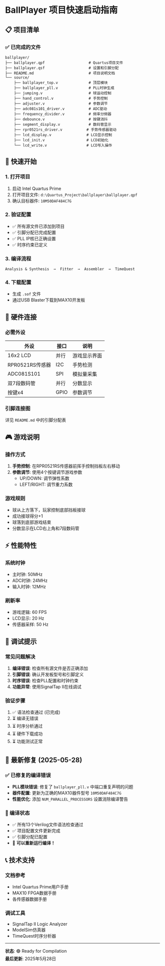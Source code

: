 # BallPlayer 项目快速启动指南

## 📋 项目清单

### ✅ 已完成的文件
```
ballplayer/
├── ballplayer.qpf                    # Quartus项目文件
├── ballplayer.qsf                    # 设置和引脚分配
├── README.md                         # 项目说明文档
└── source/
    ├── ballplayer_top.v              # 顶层模块
    ├── ballplayer_pll.v              # PLL时钟生成
    ├── jumping.v                     # 球运动控制
    ├── hand_control.v                # 手势控制
    ├── adjuster.v                    # 参数调节
    ├── adc081s101_driver.v           # ADC驱动
    ├── frequency_divider.v           # 频率分频器
    ├── debounce.v                    # 按键消抖
    ├── segment_display.v             # 数码管显示
    ├── rpr0521rs_driver.v           # 手势传感器驱动
    ├── lcd_display.v                # LCD显示控制
    ├── lcd_init.v                   # LCD初始化
    └── lcd_write.v                  # LCD写入操作
```

## 🚀 快速开始

### 1. 打开项目
1. 启动 Intel Quartus Prime
2. 打开项目文件: `d:\Quartus_Project\ballplayer\ballplayer.qpf`
3. 确认目标器件: `10M50DAF484C7G`

### 2. 验证配置
- ✅ 所有源文件已添加到项目
- ✅ 引脚分配已完成配置  
- ✅ PLL IP核已正确设置
- ✅ 时序约束已定义

### 3. 编译流程
```
Analysis & Synthesis  →  Fitter  →  Assembler  →  TimeQuest
```

### 4. 下载配置
- 生成 `.sof` 文件
- 通过USB Blaster下载到MAX10开发板

## 🔧 硬件连接

### 必需外设
| 外设 | 接口 | 说明 |
|------|------|------|
| 16x2 LCD | 并行 | 游戏显示界面 |
| RPR0521RS传感器 | I2C | 手势检测 |
| ADC081S101 | SPI | 模拟量采集 |
| 双7段数码管 | 并行 | 分数显示 |
| 按键x4 | GPIO | 参数调节 |

### 引脚连接图
详见 `README.md` 中的引脚分配表

## 🎮 游戏说明

### 操作方式
1. **手势控制**: 在RPR0521RS传感器前挥手控制挡板左右移动
2. **参数调节**: 使用4个按键调节游戏参数
   - UP/DOWN: 调节弹性系数
   - LEFT/RIGHT: 调节重力系数

### 游戏规则
- 球从上方落下，玩家控制底部挡板接球
- 成功接球得分+1
- 球落到底部游戏结束
- 分数显示在LCD右上角和7段数码管

## ⚡ 性能特性

### 系统时钟
- 主时钟: 50MHz
- ADC时钟: 24MHz  
- 输入时钟: 12MHz

### 刷新率
- 游戏逻辑: 60 FPS
- LCD显示: 20 Hz
- 传感器采样: 50 Hz

## 🐛 调试提示

### 常见问题解决
1. **编译错误**: 检查所有源文件是否正确添加
2. **引脚错误**: 确认开发板型号和引脚定义
3. **时序错误**: 检查PLL配置和时钟约束
4. **功能异常**: 使用SignalTap II在线调试

### 验证步骤
1. ✅ 语法检查通过 (已完成)
2. ⏳ 编译无错误
3. ⏳ 时序分析通过
4. ⏳ 硬件下载成功
5. ⏳ 功能测试正常

## 🔧 最新修复 (2025-05-28)

### ✅ 已修复的编译错误
- **PLL模块错误**: 修复了 `ballplayer_pll.v` 中端口重复声明的问题
- **器件配置**: 更新为正确的MAX10器件型号 `10M50DAF484C7G`
- **性能优化**: 添加 `NUM_PARALLEL_PROCESSORS` 设置消除编译警告

### 🚀 编译状态
- ✅ 所有13个Verilog文件语法检查通过
- ✅ 项目配置文件更新完成
- ✅ 引脚分配已配置
- 🔄 **可以重新运行编译！**

## 📞 技术支持

### 文档参考
- Intel Quartus Prime用户手册
- MAX10 FPGA数据手册
- 各传感器数据手册

### 调试工具
- SignalTap II Logic Analyzer
- ModelSim仿真器
- TimeQuest时序分析器

---

**状态**: 🟢 Ready for Compilation  
**最后更新**: 2025年5月28日
